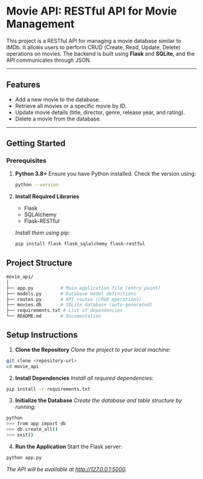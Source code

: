 
# Movie API: RESTful API for Movie Management

This project is a RESTful API for managing a movie database similar to IMDb. It allows users to perform CRUD (Create, Read, Update, Delete) operations on movies. The backend is built using **Flask** and **SQLite**, and the API communicates through JSON.

---

## **Features**

- Add a new movie to the database.
- Retrieve all movies or a specific movie by ID.
- Update movie details (title, director, genre, release year, and rating).
- Delete a movie from the database.

---

## **Getting Started**

### **Prerequisites**

1. **Python 3.8+**
   Ensure you have Python installed. Check the version using:
   ```bash
   python --version
    ```
2. **Install Required Libraries**
    - Flask
    - SQLAlchemy
    - Flask-RESTful

    *Install them using pip:*
   ```bash 
   pip install flask flask_sqlalchemy flask-restful
   ```
## **Project Structure**
```bash
movie_api/
│
├── app.py          # Main application file (entry point)
├── models.py       # Database model definitions
├── routes.py       # API routes (CRUD operations)
├── movies.db       # SQLite database (auto-generated)
├── requirements.txt # List of dependencies
└── README.md       # Documentation
```
## **Setup Instructions**
1. **Clone the Repository**
*Clone the project to your local machine:*

```bash
git clone <repository-url>
cd movie_api
```

2. **Install Dependencies**
*Install all required dependencies:*

```bash
pip install -r requirements.txt
```

3. **Initialize the Database**
*Create the database and table structure by running:*

```bash
python
>>> from app import db
>>> db.create_all()
>>> exit()
```

4. **Run the Application**
Start the Flask server:

```bash
python app.py
```

*The API will be available at http://127.0.0.1:5000.*

